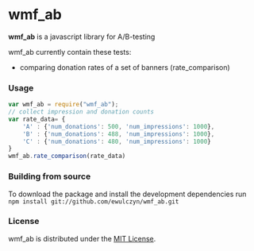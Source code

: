 wmf_ab
======

**wmf_ab** is a javascript library for A/B-testing 

wmf_ab currently contain these tests:
* comparing donation rates of a set of banners (rate_comparison)


### Usage ###

```javascript
var wmf_ab = require("wmf_ab");
// collect impression and donation counts
var rate_data= {
    'A' : {'num_donations': 500, 'num_impressions': 1000},
    'B' : {'num_donations': 488, 'num_impressions': 1000},
    'C' : {'num_donations': 480, 'num_impressions': 1000}
}
wmf_ab.rate_comparison(rate_data)

```


### Building from source ###

To download the package and install the development dependencies run ```npm install git://github.com/ewulczyn/wmf_ab.git```

### License ###

wmf_ab is distributed under the [MIT License](http://www.opensource.org/licenses/MIT).

